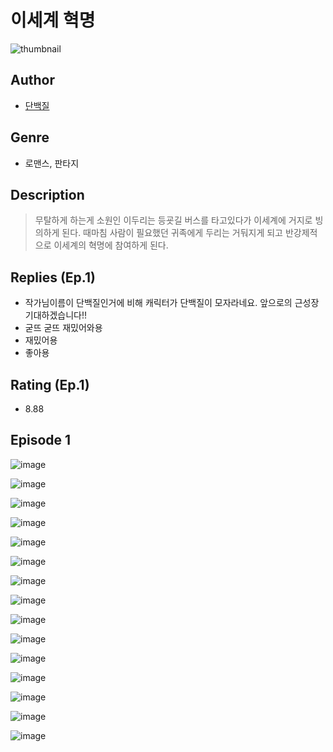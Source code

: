 # 이세계 혁명
![thumbnail](https://image-comic.pstatic.net/user_contents_data/challenge_comic/2023/05/23/360919/upload_3977862860665534265_480x623.jpeg)

## Author
- [단백질](https://comic.naver.com/artistTitle?id=360919)

## Genre
- 로맨스, 판타지

## Description
> 무탈하게 하는게 소원인 이두리는 등굣길 버스를 타고있다가 이세계에 거지로 빙의하게 된다. 때마침 사람이 필요했던 귀족에게 두리는 거둬지게 되고 반강제적으로 이세계의 혁명에 참여하게 된다.

## Replies (Ep.1)
- 작가님이름이 단백질인거에 비해 캐릭터가 단백질이 모자라네요. 앞으로의 근성장 기대하겠습니다!!
- 굳뜨 굳뜨 재밌어와용
- 재밌어용
- 좋아용

## Rating (Ep.1)
- 8.88

## Episode 1
![image](https://image-comic.pstatic.net/user_contents_data/challenge_comic/2023/05/23/360919/upload_3906698075105945187.jpeg)

![image](https://image-comic.pstatic.net/user_contents_data/challenge_comic/2023/05/23/360919/upload_3688784774705735222.jpeg)

![image](https://image-comic.pstatic.net/user_contents_data/challenge_comic/2023/05/23/360919/upload_7076902561163588661.jpeg)

![image](https://image-comic.pstatic.net/user_contents_data/challenge_comic/2023/05/23/360919/upload_7293123519156872498.jpeg)

![image](https://image-comic.pstatic.net/user_contents_data/challenge_comic/2023/05/23/360919/upload_3991932430380786789.jpeg)

![image](https://image-comic.pstatic.net/user_contents_data/challenge_comic/2023/05/23/360919/upload_7149805502761284706.jpeg)

![image](https://image-comic.pstatic.net/user_contents_data/challenge_comic/2023/05/23/360919/upload_7219896066956878129.jpeg)

![image](https://image-comic.pstatic.net/user_contents_data/challenge_comic/2023/05/23/360919/upload_3905294020198347365.jpeg)

![image](https://image-comic.pstatic.net/user_contents_data/challenge_comic/2023/05/23/360919/upload_4063145389138982757.jpeg)

![image](https://image-comic.pstatic.net/user_contents_data/challenge_comic/2023/05/23/360919/upload_7003715772945609014.jpeg)

![image](https://image-comic.pstatic.net/user_contents_data/challenge_comic/2023/05/23/360919/upload_7076062323812807217.jpeg)

![image](https://image-comic.pstatic.net/user_contents_data/challenge_comic/2023/05/23/360919/upload_3775198678293230646.jpeg)

![image](https://image-comic.pstatic.net/user_contents_data/challenge_comic/2023/05/23/360919/upload_7089850417859945268.jpeg)

![image](https://image-comic.pstatic.net/user_contents_data/challenge_comic/2023/05/23/360919/upload_7076616704501245492.jpeg)

![image](https://image-comic.pstatic.net/user_contents_data/challenge_comic/2023/05/23/360919/upload_7147553897012344888.jpeg)

